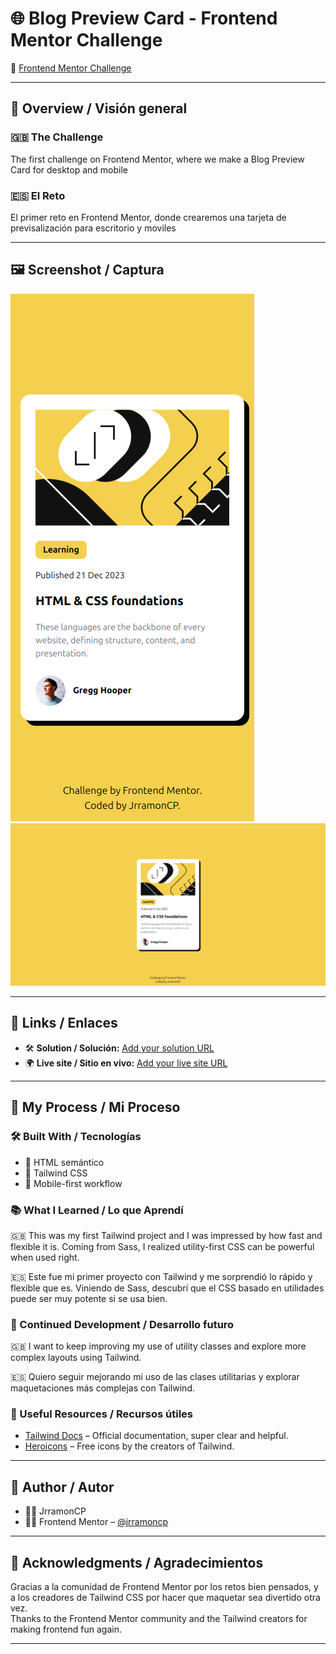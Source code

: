 # 🌐 Blog Preview Card - Frontend Mentor Challenge

🎯 [Frontend Mentor Challenge](https://www.frontendmentor.io/challenges/social-links-profile-UG32l9m6dQ)

---

## 📄 Overview / Visión general

### 🇬🇧 The Challenge
The first challenge on Frontend Mentor, where we make a Blog Preview Card for desktop and mobile

### 🇪🇸 El Reto
El primer reto en Frontend Mentor, donde crearemos una tarjeta de previsalización para escritorio y moviles

---

## 🖼️ Screenshot / Captura

![Screenshot](/public/screenshots/mobile.png)
![Screenshot](/public/screenshots/desktop.png)


---

## 🔗 Links / Enlaces

- 🛠️ **Solution / Solución:** [Add your solution URL](https://www.frontendmentor.io/solutions/qr-component-made-with-html-and-tailwindcss-hx_hwq8-IQ)  
- 🌍 **Live site / Sitio en vivo:** [Add your live site URL](https://jrramoncp.github.io/qr-component-tailwind/)

---

## 🧠 My Process / Mi Proceso

### 🛠️ Built With / Tecnologías

- 🧩 HTML semántico
- 🎨 Tailwind CSS
- 📱 Mobile-first workflow

### 📚 What I Learned / Lo que Aprendí

🇬🇧 This was my first Tailwind project and I was impressed by how fast and flexible it is. Coming from Sass, I realized utility-first CSS can be powerful when used right.

🇪🇸 Este fue mi primer proyecto con Tailwind y me sorprendió lo rápido y flexible que es. Viniendo de Sass, descubrí que el CSS basado en utilidades puede ser muy potente si se usa bien.

### 🔁 Continued Development / Desarrollo futuro

🇬🇧 I want to keep improving my use of utility classes and explore more complex layouts using Tailwind.

🇪🇸 Quiero seguir mejorando mi uso de las clases utilitarias y explorar maquetaciones más complejas con Tailwind.

### 🔗 Useful Resources / Recursos útiles

- [Tailwind Docs](https://tailwindcss.com/docs) – Official documentation, super clear and helpful.  
- [Heroicons](https://heroicons.com) – Free icons by the creators of Tailwind.  

---

## 👤 Author / Autor

- 🙋‍♂️ JrramonCP
- 🧑‍💻 Frontend Mentor – [@jrramoncp](https://www.frontendmentor.io/profile/@jrramoncp)  

---

## 🙌 Acknowledgments / Agradecimientos

Gracias a la comunidad de Frontend Mentor por los retos bien pensados, y a los creadores de Tailwind CSS por hacer que maquetar sea divertido otra vez.  
Thanks to the Frontend Mentor community and the Tailwind creators for making frontend fun again.

---
